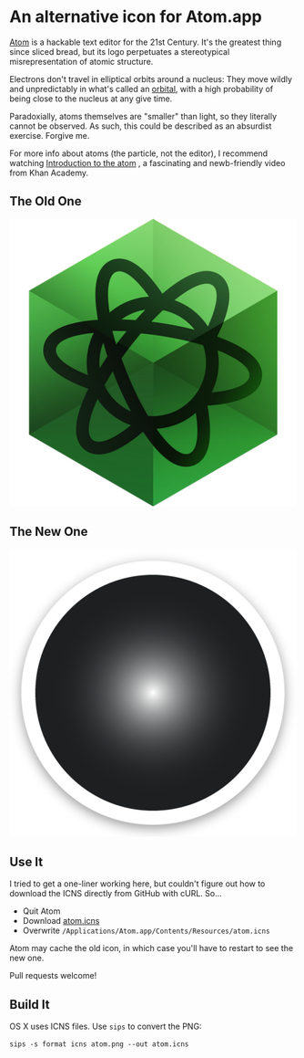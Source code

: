 # An alternative icon for Atom.app

[Atom](http://atom.io/) is a hackable text editor for the 21st Century. It's
the greatest thing since sliced bread, but its logo perpetuates a stereotypical
misrepresentation of atomic structure.

Electrons don't travel in elliptical orbits around a nucleus: They move wildly
and unpredictably in what's called an [orbital](http://en.wikipedia.org/wiki/Atomic_orbital#Orbital_names),
with a high probability of being close to the nucleus at any give time.

Paradoxially, atoms themselves are "smaller" than light, so they literally cannot
be observed. As such, this could be described as an absurdist exercise. Forgive me.

For more info about atoms (the particle, not the editor), I recommend watching
[Introduction to the atom](https://www.khanacademy.org/science/chemistry/introduction-to-the-atom/v/introduction-to-the-atom)
, a fascinating and newb-friendly video from Khan Academy.

## The Old One

![](atom-old.png)

## The New One

![](atom.png)

## Use It

I tried to get a one-liner working here, but couldn't figure out how to download the ICNS directly from GitHub with cURL. So...

- Quit Atom
- Download [atom.icns](https://github.com/zeke/atom-icon/blob/master/atom.icns?raw=true)
- Overwrite `/Applications/Atom.app/Contents/Resources/atom.icns`

Atom may cache the old icon, in which case you'll have to restart to see the new one.

Pull requests welcome!

## Build It

OS X uses ICNS files. Use `sips` to convert the PNG:

```
sips -s format icns atom.png --out atom.icns
```
